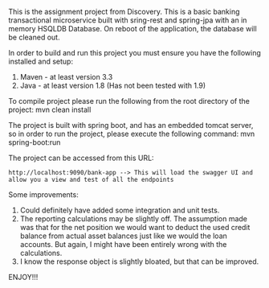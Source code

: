 This is the assignment project from Discovery. 
This is a basic banking transactional microservice built with sring-rest and spring-jpa
with an in memory HSQLDB Database. On reboot of the application, the database will be
cleaned out.

In order to build and run this project you must ensure you have the following installed and setup:

1. Maven - at least version 3.3
2. Java - at least version 1.8 (Has not been tested with 1.9)

To compile project please run the following from the root directory of the project:
    mvn clean install

The project is built with spring boot, and has an embedded tomcat server, so in order to run the project,
please execute the following command:
    mvn spring-boot:run

The project can be accessed from this URL:

    http://localhost:9090/bank-app --> This will load the swagger UI and allow you a view and test of all the endpoints

Some improvements:
1. Could definitely have added some integration and unit tests.
2. The reporting calculations may be slightly off. The assumption made was that for the net position we would
want to deduct the used credit balance from actual asset balances just like we would the loan accounts. But again,
I might have been entirely wrong with the calculations.
3. I know the response object is slightly bloated, but that can be improved.

ENJOY!!! 